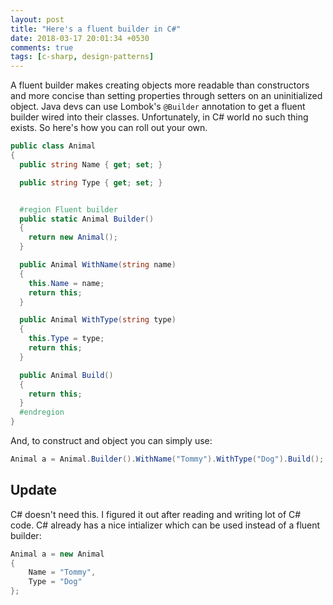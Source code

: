 ```yaml
---
layout: post
title: "Here's a fluent builder in C#"
date: 2018-03-17 20:01:34 +0530
comments: true
tags: [c-sharp, design-patterns]
---
```


A fluent builder makes creating objects more readable than constructors and more concise than setting properties through setters
on an uninitialized object.
Java devs can use Lombok's `@Builder` annotation to get a fluent builder wired into their classes. Unfortunately, in C# world
no such thing exists. So here's how you can roll out your own.

```c#
public class Animal
{
  public string Name { get; set; }

  public string Type { get; set; }


  #region Fluent builder
  public static Animal Builder()
  {
    return new Animal();
  }

  public Animal WithName(string name)
  {
    this.Name = name;
    return this;
  }

  public Animal WithType(string type)
  {
    this.Type = type;
    return this;
  }

  public Animal Build()
  {
    return this;
  }
  #endregion
}
```

And, to construct and object you can simply use:

```c#
Animal a = Animal.Builder().WithName("Tommy").WithType("Dog").Build();
```

## Update

C# doesn't need this. I figured it out after reading and writing lot of C# code. C# already has a nice intializer which can be used instead
of a fluent builder:

```c#
Animal a = new Animal
{
    Name = "Tommy",
    Type = "Dog"
};
```
